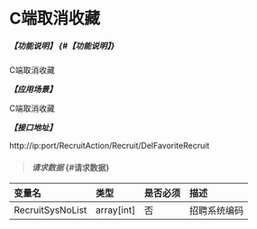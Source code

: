 # C端取消收藏
##### _【功能说明】_ {#【功能说明】}
C端取消收藏

_**【应用场景】**_

C端取消收藏


_**【接口地址】**_

http://ip:port/RecruitAction/Recruit/DelFavoriteRecruit


> #### _请求数据_ {#请求数据}

| 变量名 | 类型 | 是否必须 | 描述 |
| :--- | :--- | :--- | :--- |
| RecruitSysNoList |array[int] | 否 | 招聘系统编码|







